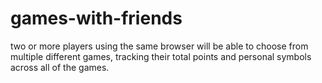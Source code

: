 # games-with-friends

two or more players using the same browser will be able to choose from multiple different games, tracking their total points and personal symbols across all of the games.